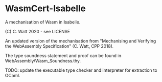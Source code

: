 # WasmCert-Isabelle
A mechanisation of Wasm in Isabelle.

(C) C. Watt 2020 - see LICENSE

An updated version of the mechanisation from "Mechanising and Verifying the WebAssembly Specification" (C. Watt, CPP 2018).

The type soundness statement and proof can be found in WebAssembly/Wasm_Soundness.thy.

TODO: update the executable type checker and interpreter for extraction to OCaml.
